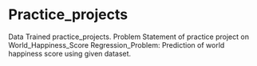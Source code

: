 # Practice_projects
Data Trained practice_projects.
Problem Statement of practice project on World_Happiness_Score
Regression_Problem: Prediction of world happiness score using given dataset.
